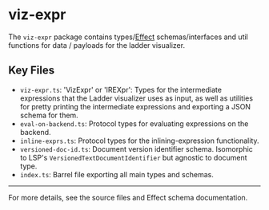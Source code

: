 # viz-expr

The `viz-expr` package contains types/[Effect](https://effect.website/) schemas/interfaces and util functions
for data / payloads for the ladder visualizer.

## Key Files

- `viz-expr.ts`: 'VizExpr' or 'IREXpr': Types for the intermediate expressions that the Ladder visualizer uses as input, as well as utilities for pretty printing the intermediate expressions and exporting a JSON schema for them.
- `eval-on-backend.ts`: Protocol types for evaluating expressions on the backend.
- `inline-exprs.ts`: Protocol types for the inlining-expression functionality.
- `versioned-doc-id.ts`: Document version identifier schema. Isomorphic to LSP's `VersionedTextDocumentIdentifier` but agnostic to document type.
- `index.ts`: Barrel file exporting all main types and schemas.

---

For more details, see the source files and Effect schema documentation.
